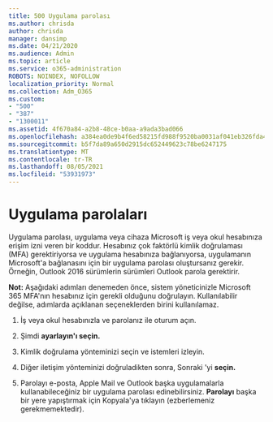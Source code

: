 ```yaml
---
title: 500 Uygulama parolası
ms.author: chrisda
author: chrisda
manager: dansimp
ms.date: 04/21/2020
ms.audience: Admin
ms.topic: article
ms.service: o365-administration
ROBOTS: NOINDEX, NOFOLLOW
localization_priority: Normal
ms.collection: Adm_O365
ms.custom:
- "500"
- "387"
- "1300011"
ms.assetid: 4f670a84-a2b8-48ce-b0aa-a9ada3bad066
ms.openlocfilehash: a384ea0de9b4f6ed58215fd988f9520ba0031af041eb326fda467b80d28406ee
ms.sourcegitcommit: b5f7da89a650d2915dc652449623c78be6247175
ms.translationtype: MT
ms.contentlocale: tr-TR
ms.lasthandoff: 08/05/2021
ms.locfileid: "53931973"
---
```

# <a name="app-passwords"></a>Uygulama parolaları

Uygulama parolası, uygulama veya cihaza Microsoft iş veya okul hesabınıza erişim izni veren bir koddur. Hesabınız çok faktörlü kimlik doğrulaması (MFA) gerektiriyorsa ve uygulama hesabınıza bağlanıyorsa, uygulamanın Microsoft'a bağlanasını için bir uygulama parolası oluştursanız gerekir. Örneğin, Outlook 2016 sürümlerin sürümleri Outlook parola gerektirir.

 **Not:** Aşağıdaki adımları denemeden önce, sistem yöneticinizle Microsoft 365 MFA'nın hesabınız için gerekli olduğunu doğrulayın. Kullanılabilir değilse, adımlarda açıklanan seçeneklerden birini kullanılamaz.

1. İş veya okul hesabınızla ve parolanız ile oturum açın.

2. Şimdi **ayarlayın'ı seçin.**

3. Kimlik doğrulama yönteminizi seçin ve istemleri izleyin.

4. Diğer iletişim yönteminizi doğruladikten sonra, Sonraki 'yi **seçin.**

5. Parolayı e-posta, Apple Mail ve Outlook başka uygulamalarla kullanabileceğiniz bir uygulama parolası edinebilirsiniz. **Parolayı** başka bir yere yapıştırmak için Kopyala'ya tıklayın (ezberlemeniz gerekmemektedir).
